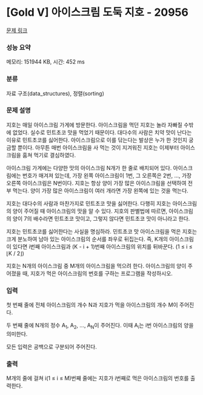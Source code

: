 # [Gold V] 아이스크림 도둑 지호 - 20956 

[문제 링크](https://www.acmicpc.net/problem/20956) 

### 성능 요약

메모리: 151944 KB, 시간: 452 ms

### 분류

자료 구조(data_structures), 정렬(sorting)

### 문제 설명

<p>지호는 매일 아이스크림 가게에 방문한다. 아이스크림을 먹던 지호는 놀라 자빠질 수밖에 없었다. 실수로 민트초코 맛을 먹었기 때문이다. 대다수의 사람은 치약 맛이 난다는 이유로 민트초코를 싫어한다. 아이스크림으로 이를 닦는다는 발상은 누가 한 것인지 궁금할 뿐이다. 아무튼 매번 아이스크림을 사 먹는 것이 지겨워진 지호는 이제부터 아이스크림을 훔쳐 먹기로 결심하였다.</p>

<p>아이스크림 가게에는 다양한 맛의 아이스크림 N개가 한 줄로 배치되어 있다. 아이스크림에는 번호가 매겨져 있는데, 가장 왼쪽 아이스크림이 1번, 그 오른쪽은 2번, ..., 가장 오른쪽 아이스크림은 N번이다. 지호는 항상 양이 가장 많은 아이스크림을 선택하여 전부 먹는다. 양이 가장 많은 아이스크림이 여러 개라면 가장 왼쪽에 있는 것을 먹는다.</p>

<p>지호는 대다수의 사람과 마찬가지로 민트초코 맛을 싫어한다. 다행히 지호는 아이스크림의 양이 주어질 때 아이스크림의 맛을 알 수 있다. 지호의 판별법에 따르면, 아이스크림의 양이 7의 배수라면 민트초코 맛이고, 그렇지 않다면 민트초코 맛이 아니라고 한다.</p>

<p>지호는 민트초코를 싫어한다는 사실을 명심하라. 민트초코 맛 아이스크림을 먹은 지호는 크게 분노하여 남아 있는 아이스크림의 순서를 좌우로 뒤집는다. 즉, K개의 아이스크림이 있다면 i번째 아이스크림과 (K - i + 1)번째 아이스크림의 위치를 뒤바꾼다. (1 ≤ i ≤ ⌊K / 2⌋)</p>

<p>지호는 N개의 아이스크림 중 M개의 아이스크림을 먹으려 한다. 아이스크림의 양이 주어졌을 때, 지호가 먹은 아이스크림의 번호를 구하는 프로그램을 작성하시오.</p>

### 입력 

 <p>첫 번째 줄에 전체 아이스크림의 개수 N과 지호가 먹을 아이스크림의 개수 M이 주어진다.</p>

<p>두 번째 줄에 N개의 정수 A<sub>1</sub>, A<sub>2</sub>, ..., A<sub>N</sub>이 주어진다. 이때 A<sub>i</sub>는 i번 아이스크림의 양을 의미한다.</p>

<p>모든 입력은 공백으로 구분되어 주어진다.</p>

### 출력 

 <p>M개의 줄에 걸쳐 i(1 ≤ i ≤ M)번째 줄에는 지호가 i번째로 먹은 아이스크림의 번호를 출력한다.</p>

